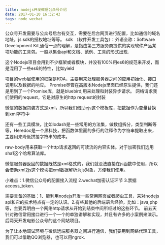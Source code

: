 ```yaml
---
title: nodejs开发微信公众号介绍
date: 2017-01-10 16:32:43
tags: node wechat
---
```


公众号开发需要与公众号后台有交互，需要在后台网页进行配置，比如通信的域名地址，js sdk的授权地址等等。
sdk （软件开发工具包）：外语全称：Software Development Kit,通俗一点的理解，是指由第三方服务商提供的实现软件产品某项功能的工具包。一般以集合api和文档、范例、工具的形式出现.

这个Nodejs项目会用到不少框架或者模块，并没有100%用es6的规范来开发，而是混用了一些es6的特性，比如yield

项目的web层使用的框架是KOA，主要用来处理服务器之间的应用初始化、接口调用以及数据的响应。
Promise尽管在高版本Nodejs里面已经原生提供，我们还是用到了一个Promise库，就是bluebird,用来处理和封装异步请求。
网络请求我们使用的request，它是对原生的http request的封装

微信的数据包装方式是xml，所以我们借助ejs这个模板库，把数据作为变量替换到xml字符中

还有一些工具模块，比如lodash是一些常用的方法集，做数组拆分，类型判断等等，Heredoc是一个黑科技，把函数体里面的多行的注释作为字符串提取出来，主要用来降低拼接字符串的成本。

raw-body用来获取一个http请求返回的可读流的内容实体。对于加密我们选用sha1这个哈希算法库。

微信服务器返回的数据既然是xml格式的，我们就没法直接在js函数中使用，所以会借助xml2js这个模块把xml数据解析为js对象，方便我们使用。

小难点：1.微信公众号的配置接入流程 2.wechat加密认证环节 3.票据access_token.

需要具备的基础：1、能利用nodejs开发一些常用网页或者爬虫工具，来对nodejs api和它的技术特点有一定的认识。2.有些其他的后端语言经验，比如：java,php等，主要弄明白一个网络http请求从开始到结束中间所经过的这些环节。
前五天针对微信常用接口进行一个一个的单独讲解和实现，并且有许多的小案例来演示。后两天开发电影公众号的这个网站项目。

为了让本地调试环境与微信远端服务器之间进行通信，我们要用到网络代理工具，我们可以借助QQ浏览器，也可以用ngrok.